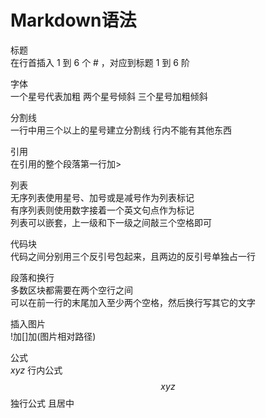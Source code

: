 # Markdown语法
标题  
在行首插入 1 到 6 个 # ，对应到标题 1 到 6 阶  

字体  
一个星号代表加粗 两个星号倾斜 三个星号加粗倾斜  

分割线  
一行中用三个以上的星号建立分割线 行内不能有其他东西  

引用  
在引用的整个段落第一行加>  

列表  
无序列表使用星号、加号或是减号作为列表标记  
有序列表则使用数字接着一个英文句点作为标记  
列表可以嵌套，上一级和下一级之间敲三个空格即可  

代码块  
代码之间分别用三个反引号包起来，且两边的反引号单独占一行  

段落和换行  
多数区块都需要在两个空行之间  
可以在前一行的末尾加入至少两个空格，然后换行写其它的文字  

插入图片  
!加[]加(图片相对路径)  

公式  
$xyz$ 行内公式  
$$xyz$$ 独行公式 且居中  

